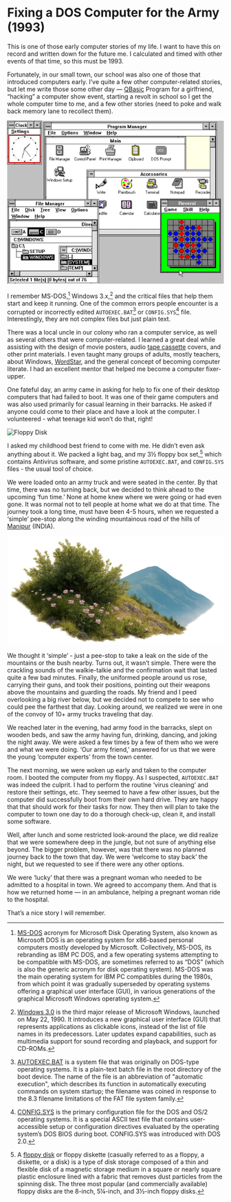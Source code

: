 # Fixing a DOS Computer for the Army (1993)

This is one of those early computer stories of my life. I want to have this on record and written down for the future me. I calculated and timed with other events of that time, so this must be 1993.

Fortunately, in our small town, our school was also one of those that introduced computers early. I’ve quite a few other computer-related stories, but let me write those some other day — [QBasic]() Program for a girlfriend, “hacking” a computer show event, starting a revolt in school so I get the whole computer time to me, and a few other stories (need to poke and walk back memory lane to recollect them).

<img class="medium right" src="/static/2025/windows-3.png" alt="Windows 3.0">

I remember MS-DOS,[^MSDOS] Windows 3.x,[^Windows3x] and the critical files that help them start and keep it running. One of the common errors people encounter is a corrupted or incorrectly edited `AUTOEXEC.BAT`[^autoexec] or `CONFIG.SYS`[^config] file. Interestingly, they are not complex files but just plain text.

There was a local uncle in our colony who ran a computer service, as well as several others that were computer-related. I learned a great deal while assisting with the design of movie posters, audio [tape cassette](/2021/tape-cassette/) covers, and other print materials. I even taught many groups of adults, mostly teachers, about Windows, [WordStar](/2024/wordstar/), and the general concept of becoming computer literate. I had an excellent mentor that helped me become a computer fixer-upper.

One fateful day, an army came in asking for help to fix one of their desktop computers that had failed to boot. It was one of their game computers and was also used primarily for casual learning in their barracks. He asked if anyone could come to their place and have a look at the computer. I volunteered - what teenage kid won’t do that, right!

<img class="full" src="https://cdn.oinam.com/img/computer/floppy-disk-8-5.25-3.5-inch.webp" alt="Floppy Disk">

I asked my childhood best friend to come with me. He didn’t even ask anything about it. We packed a light bag, and my 3½ floppy box set,[^FloppyDisk] which contains Antivirus software, and some pristine `AUTOEXEC.BAT`, and `CONFIG.SYS` files - the usual tool of choice.

We were loaded onto an army truck and were seated in the center. By that time, there was no turning back, but we decided to think ahead to the upcoming ‘fun time.’ None at home knew where we were going or had even gone. It was normal not to tell people at home what we do at that time. The journey took a long time, must have been 4-5 hours, when we requested a ‘simple’ pee-stop along the winding mountainous road of the hills of [Manipur](https://en.wikipedia.org/wiki/Manipur) (INDIA).

<img class="large" src="/static/2025/flower-bush-hill.webp" alt="Flower in a Bush">

We thought it ‘simple’ - just a pee-stop to take a leak on the side of the mountains or the bush nearby. Turns out, it wasn’t simple. There were the crackling sounds of the walkie-talkie and the confirmation wait that lasted quite a few bad minutes. Finally, the uniformed people around us rose, carrying their guns, and took their positions, pointing out their weapons above the mountains and guarding the roads. My friend and I peed overlooking a big river below, but we decided not to compete to see who could pee the farthest that day. Looking around, we realized we were in one of the convoy of 10+ army trucks traveling that day.

We reached later in the evening, had army food in the barracks, slept on wooden beds, and saw the army having fun, drinking, dancing, and joking the night away. We were asked a few times by a few of them who we were and what we were doing. ‘Our army friend,’ answered for us that we were the young ‘computer experts’ from the town center.

The next morning, we were woken up early and taken to the computer room. I booted the computer from my floppy. As I suspected, `AUTOEXEC.BAT` was indeed the culprit. I had to perform the routine ‘virus cleaning’ and restore their settings, etc. They seemed to have a few other issues, but the computer did successfully boot from their own hard drive. They are happy that that should work for their tasks for now. They then will plan to take the computer to town one day to do a thorough check-up, clean it, and install some software.

Well, after lunch and some restricted look-around the place, we did realize that we were somewhere deep in the jungle, but not sure of anything else beyond. The bigger problem, however, was that there was no planned journey back to the town that day. We were ‘welcome to stay back’ the night, but we requested to see if there were any other options.

We were ‘lucky’ that there was a pregnant woman who needed to be admitted to a hospital in town. We agreed to accompany them. And that is how we returned home — in an ambulance, helping a pregnant woman ride to the hospital.

That’s a nice story I will remember.

[^MSDOS]: [MS-DOS](https://en.wikipedia.org/wiki/MS-DOS) acronym for Microsoft Disk Operating System, also known as Microsoft DOS is an operating system for x86-based personal computers mostly developed by Microsoft. Collectively, MS-DOS, its rebranding as IBM PC DOS, and a few operating systems attempting to be compatible with MS-DOS, are sometimes referred to as “DOS” (which is also the generic acronym for disk operating system). MS-DOS was the main operating system for IBM PC compatibles during the 1980s, from which point it was gradually superseded by operating systems offering a graphical user interface (GUI), in various generations of the graphical Microsoft Windows operating system.

[^Windows3x]: [Windows 3.0](https://en.wikipedia.org/wiki/Windows_3.0) is the third major release of Microsoft Windows, launched on May 22, 1990. It introduces a new graphical user interface (GUI) that represents applications as clickable icons, instead of the list of file names in its predecessors. Later updates expand capabilities, such as multimedia support for sound recording and playback, and support for CD-ROMs.

[^autoexec]: [AUTOEXEC.BAT](https://en.wikipedia.org/wiki/AUTOEXEC.BAT) is a system file that was originally on DOS-type operating systems. It is a plain-text batch file in the root directory of the boot device. The name of the file is an abbreviation of "automatic execution", which describes its function in automatically executing commands on system startup; the filename was coined in response to the 8.3 filename limitations of the FAT file system family.

[^config]: [CONFIG.SYS](https://en.wikipedia.org/wiki/CONFIG.SYS) is the primary configuration file for the DOS and OS/2 operating systems. It is a special ASCII text file that contains user-accessible setup or configuration directives evaluated by the operating system’s DOS BIOS during boot. CONFIG.SYS was introduced with DOS 2.0.

[^FloppyDisk]: A [floppy disk](https://en.wikipedia.org/wiki/Floppy_disk) or floppy diskette (casually referred to as a floppy, a diskette, or a disk) is a type of disk storage composed of a thin and flexible disk of a magnetic storage medium in a square or nearly square plastic enclosure lined with a fabric that removes dust particles from the spinning disk. The three most popular (and commercially available) floppy disks are the 8-inch, 5¼-inch, and 3½-inch floppy disks.